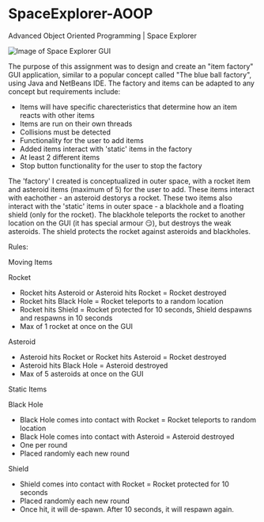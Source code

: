 # SpaceExplorer-AOOP
Advanced Object Oriented Programming | Space Explorer

![Image of Space Explorer GUI](https://github.com/staceysike/SpaceExplorer-AOOP/blob/master/gui.PNG)

The purpose of this assignment was to design and create an "item factory" GUI application, similar to a popular concept called 
"The blue ball factory", using Java and NetBeans IDE. The factory and items can be adapted to any concept but 
requirements include:
* Items will have specific charecteristics that determine how an item reacts with other items
* Items are run on their own threads
* Collisions must be detected
* Functionality for the user to add items
* Added items interact with 'static' items in the factory
* At least 2 different items
* Stop button functionality for the user to stop the factory

The 'factory' I created is conceptualized in outer space, with a rocket item and asteroid items (maximum of 5) for the user to add. These
items interact with eachother - an asteroid destorys a rocket. These two items also interact with the 'static' items in 
outer space - a blackhole and a floating shield (only for the rocket). The blackhole teleports the rocket to
another location on the GUI (it has special armour :smirk:), but destroys the weak asteroids. The shield protects the rocket
against asteroids and blackholes.

Rules:

Moving Items

Rocket
* Rocket hits Asteroid or Asteroid hits Rocket = Rocket destroyed
* Rocket hits Black Hole = Rocket teleports to a random location
* Rocket hits Shield = Rocket protected for 10 seconds, Shield despawns and respawns in 10 seconds
* Max of 1 rocket at once on the GUI

Asteroid
* Asteroid hits Rocket or Rocket hits Asteroid = Rocket destroyed
* Asteroid hits Black Hole = Asteroid destroyed
* Max of 5 asteroids at once on the GUI

Static Items

Black Hole
* Black Hole comes into contact with Rocket = Rocket teleports to random location
* Black Hole comes into contact with Asteroid = Asteroid destroyed
* One per round
* Placed randomly each new round

Shield
* Shield comes into contact with Rocket = Rocket protected for 10 seconds
* Placed randomly each new round
* Once hit, it will de-spawn. After 10 seconds, it will respawn again.
